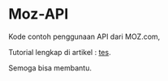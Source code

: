 # Moz-API
Kode contoh penggunaan API dari MOZ.com, 

Tutorial lengkap di artikel :  [tes](https://www.areablogger.com/cara-menggunakan-mozscape-api-di-framework-codeigniter/).

Semoga bisa membantu.


